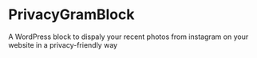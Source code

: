 # PrivacyGramBlock
A WordPress block to dispaly your recent photos from instagram on your website in a privacy-friendly way

